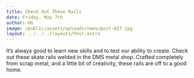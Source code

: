 ```yaml
---
title: Check Out These Rails
date: Friday, May 7th
author: HG
image: /public/assets/uploads/news/post-027.jpg
layout: ../../../layouts/Post.astro
---
```


It’s always good to learn new skills and to test our ability to create. Check out these skate rails welded in the DMS metal shop. Crafted completely from scrap metal, and a little bit of creativity, these rails are off to a good home.
